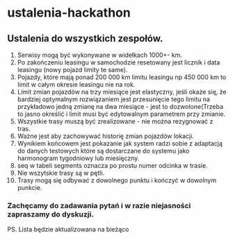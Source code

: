# ustalenia-hackathon

## Ustalenia do wszystkich zespołów.

1. Serwisy mogą być wykonywane w widełkach 1000+- km.
2. Po zakończeniu leasingu w samochodzie resetowany jest licznik i data leasingu (nowy pojazd limity te same).
3. Pojazdy, które mają ponad 200 000 km limitu leasingu np 450 000 km to limit w całym okresie leasingu nie na rok.
4. Limit zmian pojazdów na trzy miesiące jest elastyczny, jeśli okaże się, że bardziej optymalnym rozwiązaniem jest przesunięcie tego limitu na przykładowo jedną zmianę na dwa miesiące - jest to dozwolone(Trzeba to jasno określić i limit musi być edytowalnym parametrem przy zmianie.
5. Wszystkie trasy muszą być zrealizowane - nie można rezygnować z tras.
6. Ważne jest aby zachowywać historię zmian pojazdów lokacji.
7. Wynikiem końcowem jest pokazanie jak system radzi sobie z adaptacją do danych testowych które są dostarczane do systemu jako harmonogram tygodniowy lub miesięczny.
8. seq w tabeli segments oznacza po prostu numer odcinka w trasie.
9. Nie wszytskie trasy są w pętli.
10. Trasy mogą się odbywać z dowolnego punktu i kończyć w dowolnym punkcie.

### Zachęcamy do zadawania pytań i w razie niejasności zapraszamy do dyskuzji.

PS. Lista będzie aktualizowana na bieżąco

